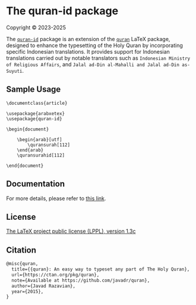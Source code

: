 # The quran-id package
Copyright © 2023-2025


The [`quran-id`](https://ctan.org/pkg/quran-id) package is an extension of the [`quran`](https://ctan.org/pkg/quran) LaTeX package, designed to enhance the typesetting of the Holy Quran by incorporating specific Indonesian translations. It provides support for Indonesian translations carried out by notable translators such as `Indonesian Ministry of Religious Affairs`,  and `Jalal ad-Din al-Mahalli and Jalal ad-Din as-Suyuti`.

## Sample Usage

```
\documentclass{article}

\usepackage{arabxetex}
\usepackage{quran-id}

\begin{document}

    \begin{arab}[utf]
        \quransurah[112]
    \end{arab}
    \quransurahid[112]

\end{document}
```

## Documentation
For more details, please refer to [this link](http://mirrors.ctan.org/macros/unicodetex/latex/quran-id/doc/quran-id-doc.pdf).


## License

[The LaTeX project public license (LPPL), version 1.3c](https://www.latex-project.org/lppl/lppl-1-3c/)

## Citation

```tex
@misc{quran,
  title={{quran}: An easy way to typeset any part of The Holy Quran},
  url={https://ctan.org/pkg/quran},
  note={Available at https://github.com/javadr/quran},
  author={Javad Razavian},
  year={2015},
}
```
